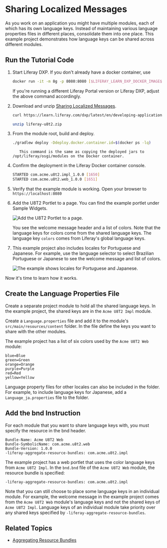 # Sharing Localized Messages

As you work on an application you might have multiple modules, each of which has its own language keys. Instead of maintaining various language properties files in different places, consolidate them into one place. This example project demonstrates how language keys can be shared across different modules.

## Run the Tutorial Code

1. Start Liferay DXP. If you don't already have a docker container, use

    ```bash
    docker run -it -m 8g -p 8080:8080 [$LIFERAY_LEARN_DXP_DOCKER_IMAGE$]
    ```

    If you're running a different Liferay Portal version or Liferay DXP, adjust the above command accordingly. 

1. Download and unzip [Sharing Localized Messages](./liferay-u8t2.zip).

    ```bash
    curl https://learn.liferay.com/dxp/latest/en/developing-applications/developing-a-java-web-application/using-mvc/liferay-u8t2.zip -O
    ```

    ```bash
    unzip liferay-u8t2.zip
    ```

1. From the module root, build and deploy.

    ```bash
    ./gradlew deploy -Ddeploy.docker.container.id=$(docker ps -lq)
    ```

    ```note::
       This command is the same as copying the deployed jars to /opt/liferay/osgi/modules on the Docker container.
    ```

1. Confirm the deployment in the Liferay Docker container console.

    ```bash
    STARTED com.acme.u8t2.impl_1.0.0 [1650]
    STARTED com.acme.u8t2.web_1.0.0 [1651]
    ```

1. Verify that the example module is working. Open your browser to `https://localhost:8080`

1. Add the U8T2 Portlet to a page. You can find the example portlet under Sample Widgets.

    ![Add the U8T2 Portlet to a page.](./sharing-localized-messages/images/01.png)

    You see the welcome message header and a list of colors. Note that the language keys for colors come from the shared language keys. The language key `colors` comes from Liferay's global language keys.

1. This example project also includes locales for Portuguese and Japanese. For example, use the language selector to select Brazilian Portuguese or Japanese to see the welcome message and list of colors.

    ![The example shows locales for Portuguese and Japanese.](./sharing-localized-messages/images/02.png)

Now it's time to learn how it works.

## Create the Language Properties File

Create a separate project module to hold all the shared language keys. In the example project, the shared keys are in the `Acme U8T2 Impl` module. 

Create a `Language.properties` file and add it to the module's `src/main/resources/content` folder. In the file define the keys you want to share with the other modules. 

The example project has a list of six colors used by the `Acme U8T2 Web` module:

```properties
blue=Blue
green=Green
orange=Orange
purple=Purple
red=Red
yellow=Yellow 
```

Language property files for other locales can also be included in the folder. For example, to include language keys for Japanese, add a `Language_ja.properties` file to the folder.

## Add the bnd Instruction

For each module that you want to share language keys with, you must specify the resource in the bnd header. 

```properties
Bundle-Name: Acme U8T2 Web
Bundle-SymbolicName: com.acme.u8t2.web
Bundle-Version: 1.0.0
-liferay-aggregate-resource-bundles: com.acme.u8t2.impl
```

The example project has a web portlet that uses the color language keys from `Acme U8T2 Impl`. In the `bnd.bnd` file of the `Acme U8T2 Web` module, the resource bundle is specified:

```properties
-liferay-aggregate-resource-bundles: com.acme.u8t2.impl
```

Note that you can still choose to place some language keys in an individual module. For example, the welcome message in the example project comes from the `Acme U8T2 Web` module's language keys and not the shared keys of `Acme U8T2 Impl`. Language keys of an individual module take priority over any shared keys specified by `-liferay-aggregate-resource-bundles`. 

## Related Topics

* [Aggregating Resource Bundles](../../core-frameworks/localization/reference/aggregating-resource-bundles.md)
